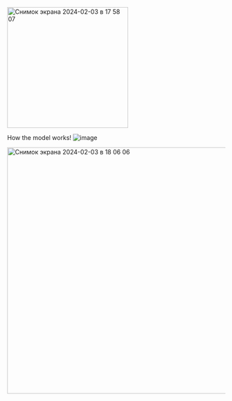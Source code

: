 <img width="279" alt="Снимок экрана 2024-02-03 в 17 58 07" src="https://github.com/maxromanovskii/WebApp_Aplication/assets/151863055/941591eb-c849-403d-8818-d6e8ba6d3ccf">

How the model works!
![image](https://github.com/maxromanovskii/WebApp_Aplication/assets/151863055/4b669e76-e0bb-4903-af80-9640f7a5142b)

<img width="569" alt="Снимок экрана 2024-02-03 в 18 06 06" src="https://github.com/maxromanovskii/WebApp_Aplication/assets/151863055/3b1cd942-97ad-4a71-befb-87aca2c9491d">
